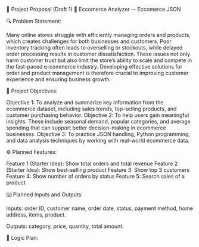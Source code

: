 📌 Project Proposal (Draft 1)
📝 Eccomerce Analyzer
-- Eccomerce.JSON

🔍 Problem Statement: 

Many online stores struggle with efficiently managing orders and products, which creates challenges for both businesses and customers. Poor inventory tracking often leads to overselling or stockouts, while delayed order processing results in customer dissatisfaction. These issues not only harm customer trust but also limit the store’s ability to scale and compete in the fast-paced e-commerce industry. Developing effective solutions for order and product management is therefore crucial to improving customer experience and ensuring business growth.


🎯 Project Objectives:

Objective 1: To analyze and summarize key information from the ecommerce dataset, including sales trends, top-selling products, and customer purchasing behavior.
Objective 2: To help users gain meaningful insights. These include seasonal demand, popular categories, and average spending that can support better decision-making in ecommerce businesses.
Objective 3: To practice JSON handling, Python programming, and data analysis techniques by working with real-world ecommerce data.

⚙️ Planned Features:

Feature 1 (Starter Idea): Show total orders and total revenue
Feature 2 (Starter Idea): Show best-selling product
Feature 3: Show top 3 customers
Feature 4: Show number of orders by status
Feature 5: Search sales of a product

⌨️ Planned Inputs and Outputs:

Inputs:
order ID, customer name, order date, status, payment method, home address, items, product.

Outputs:
category, price, quantity, total amount.

🧠 Logic Plan:
